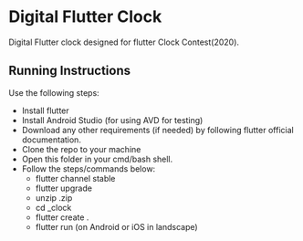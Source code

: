 # Digital Flutter Clock
Digital Flutter clock designed for flutter Clock Contest(2020).

## Running Instructions
Use the following steps:

   - Install flutter
   - Install Android Studio (for using AVD for testing)
   - Download any other requirements (if needed) by following flutter official documentation.
   - Clone the repo to your machine
   - Open this folder in your cmd/bash shell.
   - Follow the steps/commands below:
		- flutter channel stable
		- flutter upgrade
		- unzip <project>.zip
		- cd <name>_clock
		- flutter create .
		- flutter run (on Android or iOS in landscape)

